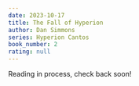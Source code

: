 ```yaml
---
date: 2023-10-17
title: The Fall of Hyperion
author: Dan Simmons
series: Hyperion Cantos
book_number: 2
rating: null
---
```


Reading in process, check back soon!
